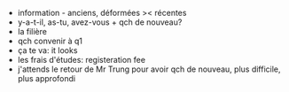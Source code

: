 - information - anciens, déformées >< récentes
- y-a-t-il, as-tu, avez-vous + qch de nouveau?
- la filière
- qch convenir à q1
- ça te va: it looks
- les frais d'études: registeration fee
- j'attends le retour de Mr Trung pour avoir qch de nouveau, plus difficile, plus approfondi